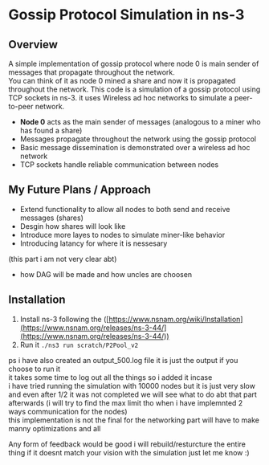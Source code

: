# Gossip Protocol Simulation in ns-3

## Overview

A simple implementation of gossip protocol where node 0 is main sender of messages that propagate throughout the network.  
You can think of it as node 0 mined a share and now it is propagated throughout the network.
This code is a simulation of a gossip protocol using TCP sockets in ns-3.
it uses Wireless ad hoc networks to simulate a peer-to-peer network.

- **Node 0** acts as the main sender of messages (analogous to a miner who has found a share)
- Messages propagate throughout the network using the gossip protocol
- Basic message dissemination is demonstrated over a wireless ad hoc network
- TCP sockets handle reliable communication between nodes

## My Future Plans / Approach  

- Extend functionality to allow all nodes to both send and receive messages (shares)
- Desgin how shares will look like 
- Introduce more layes to nodes to simulate miner-like behavior
- Introducing latancy for where it is nessesary 

(this part i am not very clear abt) 
- how DAG will be made and how uncles are choosen 

## Installation

1. Install ns-3 following the ([https://www.nsnam.org/wiki/Installation](https://www.nsnam.org/releases/ns-3-44/](https://www.nsnam.org/releases/ns-3-44/))
2. Run it  ``` ./ns3 run scratch/P2Pool_v2 ```

ps i have also created an output_500.log file it is just the output if you choose to run it                                                     
it takes some time to log out all the things so i added it incase                                                        
i have tried running the simulation with 10000 nodes but it is just very slow and even after 1/2 it was not completed we will see what to do abt that part afterwards (i will try to find the max limit tho when i have implemnted 2 ways communication for the nodes)                                                                                                          
this implementation is not the final for the networking part will have to make manny optimizations and all                    

Any form of feedback would be good i will rebuild/resturcture the entire thing if it doesnt match your vision with the simulation just let me know :)
